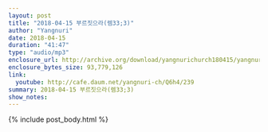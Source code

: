 ```yaml
---
layout: post
title: "2018-04-15 부르짓으라(렘33;3)"
author: "Yangnuri"
date: 2018-04-15
duration: "41:47"
type: "audio/mp3"
enclosure_url: http://archive.org/download/yangnurichurch180415/yangnurichurch180415.mp3
enclosure_bytes_size: 93,779,126
link:
  youtube: http://cafe.daum.net/yangnuri-ch/Q6h4/239
summary: 2018-04-15 부르짓으라(렘33;3)
show_notes:
---
```


{% include post_body.html %}
